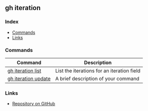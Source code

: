 ## gh iteration

### Index

- [Commands](#commands) 
- [Links](#links) 

### Commands

|Command|Description|
|-|-|
|[gh iteration list](gh_iteration_list.md)|List the iterations for an iteration field|
|[gh iteration update](gh_iteration_update.md)|A brief description of your command|

### Links

- [Repository on GitHub](https://github.com/mshrtsr/gh-iteration)

